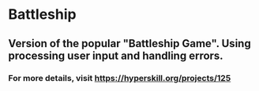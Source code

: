 # Battleship
## Version of the popular "Battleship Game". Using processing user input and handling errors.
### For more details, visit https://hyperskill.org/projects/125
